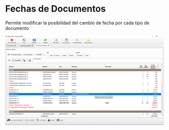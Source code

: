 # Fechas de Documentos

Permite modificar la posibilidad del cambio de fecha por cada tipo de documento

![](../../../.gitbook/assets/image%20%28329%29.png)

